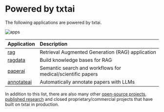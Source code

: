 # Powered by txtai

The following applications are powered by txtai. 

![apps](https://raw.githubusercontent.com/neuml/txtai/master/apps.jpg)

| Application  | Description  |
|:------------ |:-------------|
| [rag](https://github.com/neuml/rag) | Retrieval Augmented Generation (RAG) application |
| [ragdata](https://github.com/neuml/ragdata) | Build knowledge bases for RAG |
| [paperai](https://github.com/neuml/paperai) | Semantic search and workflows for medical/scientific papers |
| [annotateai](https://github.com/neuml/annotateai) | Automatically annotate papers with LLMs |

In addition to this list, there are also many other [open-source projects](https://github.com/neuml/txtai/network/dependents), [published research](https://scholar.google.com/scholar?q=txtai&hl=en&as_ylo=2022) and closed proprietary/commercial projects that have built on txtai in production.
